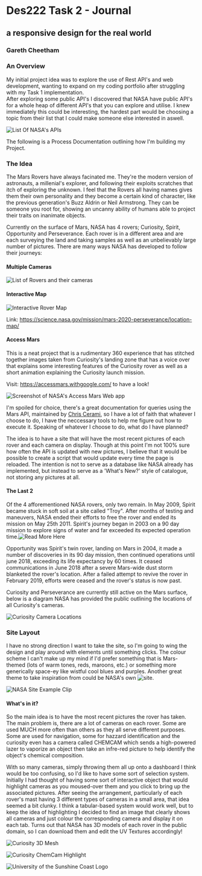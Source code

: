 # **Des222 Task 2 - Journal**
## a responsive design for the real world
### Gareth Cheetham

### An Overview
My initial project idea was to explore the use of Rest API's and web development, wanting to expand on my coding portfolio after struggling with my Task 1 implementation.  
After exploring some public API's I discovered that NASA have public API's for a whole heap of different API's that you can explore and utilise. I knew immediately this could be interesting, the hardest part would be choosing a topic from their list that I could make someone else interested in aswell.

![List Of NASA's APIs](/Images/NASA%20Api's.png)

The following is a Process Documentation outlining how I'm building my Project.

### The Idea

The Mars Rovers have always facinated me. They're the modern version of astronauts, a millenial's explorer, and following their exploits scratches that itch of exploring the unknown. I feel that the Rovers all having names gives them their own personality and they become a certain kind of character, like the previous generation's Buzz Aldrin or Neil Armstrong. They can be someone you root for, showing an uncanny ability of humans able to project their traits on inanimate objects.

Currently on the surface of Mars, NASA has 4 rovers; Curiosity, Spirit, Opportunity and Perseverance. Each rover is in a different area and are each surveying the land and taking samples as well as an unbelievably large number of pictures. There are many ways NASA has developed to follow their journeys:

#### Multiple Cameras

![List of Rovers and their cameras](/Images/Rover%20Cams.png)

#### Interactive Map

![Interactive Rover Map](/Images/Rover%20Map.png)

Link: https://science.nasa.gov/mission/mars-2020-perseverance/location-map/ 

#### Access Mars
This is a neat project that is a rudimentary 360 experience that has stitched together images taken from Curiosity's landing zone that has a voice over that explains some interesting features of the Curiosity rover as well as a short animation explaining the Curiosity launch mission.

Visit: https://accessmars.withgoogle.com/ to have a look!

![Screenshot of NASA's Access Mars Web app](/Images/Access%20Mars.png)

I'm spoiled for choice, there's a great documentation for queries using the Mars API, maintained by [Chris Cerami](https://github.com/corincerami/mars-photo-api), so I have a lot of faith that whatever I choose to do, I have the neccessary tools to help me figure out how to execute it.
Speaking of whatever I choose to do, what do I have planned?

The idea is to have a site that will have the most recent pictures of each rover and each camera on display. Though at this point I'm not 100% sure how often the API is updated with new pictures, I believe that it would be possible to create a script that would update every time the page is reloaded. The intention is not to serve as a database like NASA already has implemented, but instead to serve as a 'What's New?' style of catalogue, not storing any pictures at all.


#### The Last 2

Of the 4 afforementioned NASA rovers, only two remain. 
In May 2009, Spirit became stuck in soft soil at a site called "Troy". After months of testing and maneuvers, NASA ended their efforts to free the rover and ended its mission on May 25th 2011. Spirit's journey began in 2003 on a 90 day mission to explore signs of water and far exceeded its expected operation time.![Read More Here](https://www.jpl.nasa.gov/missions/mars-exploration-rover-spirit-mer-spirit/)

Opportunity was Spirit's twin rover, landing on Mars in 2004, it made a number of discoveries in its 90 day mission, then continued operations until june 2018, exceeding its life expectancy by 60 times. It ceased communications in June 2018 after a severe Mars-wide dust storm blanketed the rover's location. After a failed attempt to revive the rover in February 2019, efforts were ceased and the rover's status is now past.

Curiosity and Perseverance are currently still active on the Mars surface, below is a diagram NASA has provided the public outlining the locations of all Curiosity's cameras.

![Curiosity Camera Locations](/Images/Curiosity%20Camera%20Locations.png)


### Site Layout

I have no strong direction I want to take the site, so I'm going to wing the design and play around with elements until something clicks. The colour scheme I can't make up my mind if I'd prefer something that is Mars-themed (lots of warm tones, reds, maroons, etc.) or something more generically space-ey like wistful cool blues and purples. Another great theme to take inspiration from could be NASA's own ![site](https://www.nasa.gov/).

![NASA Site Example Clip](/Images/NASA%20Site%20Example.png)

#### What's in it?

So the main idea is to have the most recent pictures the rover has taken. The main problem is, there are a lot of cameras on each rover. Some are used MUCH more often than others as they all serve different purposes. Some are used for navigation, some for hazzard identification and the curiosity even has a camera called CHEMCAM which sends a high-powered lazer to vaporize an object then take an infre-red picture to help identify the object's chemical composition.

With so many cameras, simply throwing them all up onto a dashboard I think would be too confusing, so I'd like to have some sort of selection system. Initially I had thought of having some sort of interactive object that would highlight cameras as you moused-over them and you click to bring up the associated pictures. After seeing the arrangement, particularly of each rover's mast having 3 different types of cameras in a small area, that idea seemed a bit clunky. I think a tabular-based system would work well, but to keep the idea of highlighting I decided to find an image that clearly shows all cameras and just colour the corresponding camera and display it on each tab. Turns out that NASA has 3D models of each rover in the public domain, so I can download them and edit the UV Textures accordingly!

![Curiosity 3D Mesh](/Images/Rover%20Mesh.png)

![Curiosity ChemCam Highlight](/Images/Mast%20Camera%20Highlight.png)


![University of the Sunshine Coast Logo](/Images/USC%20logo.PNG)
